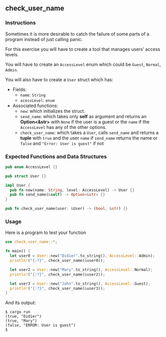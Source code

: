 ## check_user_name

### Instructions

Sometimes it is more desirable to catch the failure of some parts of a program instead of just calling panic.

For this exercise you will have to create a tool that manages users' access levels.

You will have to create an `AccessLevel` enum which could be `Guest`, `Normal`, `Admin`.

You will also have to create a `User` struct which has:

- Fields:
  - `name`: `String`
  - `acessLevel`: `enum`
- Associated functions:
  - `new`: which initializes the struct.
  - `send_name`: which takes only **self** as argument and returns an **Option<&str>** with `None` if the user is a guest or the `name` if the `AccessLevel` has any of the other options.
  - `check_user_name`: which takes a `User`, calls `send_name` and returns a **tuple** with `true` and the user `name` if `send_name` returns the name or `false` and `"Error: User is guest"` if not

### Expected Functions and Data Structures

```rust
pub enum AccessLevel {}

pub struct User {}

impl User {
  pub fn new(name: String, level: AccessLevel) -> User {}
  pub fn send_name(&self) -> Option<&str> {}
}

pub fn check_user_name(user: &User) -> (bool, &str) {}
```

### Usage

Here is a program to test your function

```rust
use check_user_name::*;

fn main() {
  let user0 = User::new("Didier".to_string(), AccessLevel::Admin);
  println!("{:?}", check_user_name(&user0));

  let user2 = User::new("Mary".to_string(), AccessLevel::Normal);
  println!("{:?}", check_user_name(&user2));

  let user3 = User::new("John".to_string(), AccessLevel::Guest);
  println!("{:?}", check_user_name(&user3));
}
```

And its output:

```console
$ cargo run
(true, "Didier")
(true, "Mary")
(false, "ERROR: User is guest")
$
```
